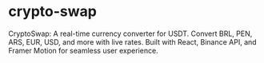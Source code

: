 # crypto-swap
CryptoSwap: A real-time currency converter for USDT. Convert BRL, PEN, ARS, EUR, USD, and more with live rates. Built with React, Binance API, and Framer Motion for seamless user experience.
